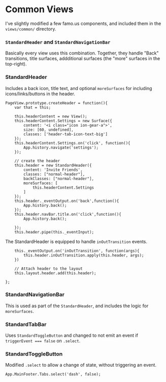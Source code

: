 # Common Views

I've slightly modified a few famo.us components, and included them in the `views/common/` directory.


### `StandardHeader` and `StandardNavigationBar`

Basically every view uses this combination. Together, they handle "Back" transitions, title surfaces, addditional surfaces (the "more" surfaces in the top-right).


### StandardHeader

Includes a back icon, title text, and optional `moreSurfaces` for including icons/links/buttons in the header.

    PageView.prototype.createHeader = function(){
        var that = this;

        this.headerContent = new View();
        this.headerContent.Settings = new Surface({
            content: '<i class="icon ion-gear-a">',
            size: [60, undefined],
            classes: ['header-tab-icon-text-big']
        });
        this.headerContent.Settings.on('click', function(){
            App.history.navigate('settings');
        });

        // create the header
        this.header = new StandardHeader({
            content: 'Invite Friends',
            classes: ["normal-header"],
            backClasses: ["normal-header"],
            moreSurfaces: [
                this.headerContent.Settings
            ]
        });
        this.header._eventOutput.on('back',function(){
            App.history.back();
        });
        this.header.navBar.title.on('click',function(){
            App.history.back();

        });
        this.header.pipe(this._eventInput);


The StandardHeader is equipped to handle `inOutTransition` events.

        this._eventOutput.on('inOutTransition', function(args){
            this.header.inOutTransition.apply(this.header, args);
        })

        // Attach header to the layout
        this.layout.header.add(this.header);

    };



### StandardNavigationBar

This is used as part of the `StandardHeader`, and includes the logic for `moreSurfaces`.

### StandardTabBar

Uses `StandardToggleButton` and changed to not emit an event if `triggerEvent === false` on `.select`.

### StandardToggleButton

Modified `.select` to allow a change of state, without triggering an event.

    App.MainFooter.Tabs.select('dash', false);
